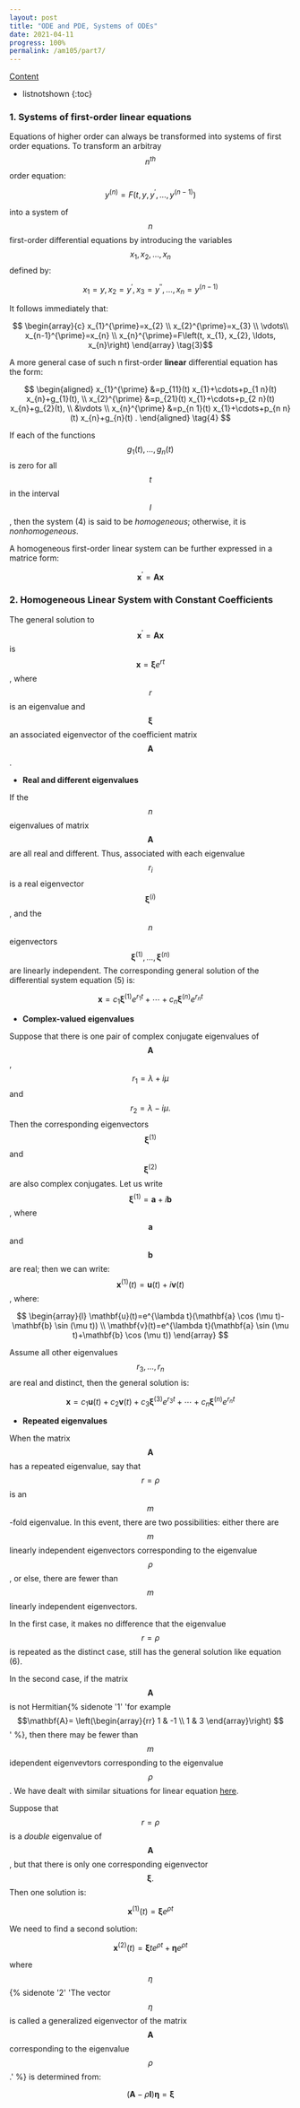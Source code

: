 ```yaml
---
layout: post
title: "ODE and PDE, Systems of ODEs"
date: 2021-04-11
progress: 100%
permalink: /am105/part7/
---
```

[Content](https://minhuanli.github.io/notes/)

* listnotshown
{:toc}


### 1. Systems of first-order linear equations

Equations of higher order can always be transformed into systems of first order equations. To transform an arbitray $$n^{th}$$ order equation:

$$
y^{(n)}=F\left(t, y, y^{\prime}, \ldots, y^{(n-1)}\right)\tag{1}
$$

into a system of $$n$$ first-order differential equations by introducing the variables $$x_{1}, x_{2}, \ldots, x_{n}$$ defined by:

$$
x_{1}=y, x_{2}=y^{\prime}, x_{3}=y^{\prime \prime}, \ldots, x_{n}=y^{(n-1)} \tag{2}
$$

It follows immediately that:

$$
\begin{array}{c}
x_{1}^{\prime}=x_{2} \\
x_{2}^{\prime}=x_{3} \\
\vdots\\
x_{n-1}^{\prime}=x_{n} \\
x_{n}^{\prime}=F\left(t, x_{1}, x_{2}, \ldots, x_{n}\right) 
\end{array} \tag{3}$$

A more general case of such n first-order **linear** differential equation has the form:

$$
\begin{aligned}
x_{1}^{\prime} &=p_{11}(t) x_{1}+\cdots+p_{1 n}(t) x_{n}+g_{1}(t), \\
x_{2}^{\prime} &=p_{21}(t) x_{1}+\cdots+p_{2 n}(t) x_{n}+g_{2}(t), \\
&\vdots \\
x_{n}^{\prime} &=p_{n 1}(t) x_{1}+\cdots+p_{n n}(t) x_{n}+g_{n}(t) .
\end{aligned} \tag{4}
$$

If each of the functions $$g_{1}(t), \ldots, g_{n}(t)$$ is zero for all $$t$$ in the interval $$I$$, then the system
(4) is said to be <i class='contrast'>homogeneous</i>; otherwise, it is <i class='contrast'>nonhomogeneous</i>.

A homogeneous first-order linear system can be further expressed in a matrice form:

$$
\mathbf{x}^{\prime}=\mathbf{A x} \tag{5}$$

### 2. Homogeneous Linear System with Constant Coefficients
The general solution to $$\mathbf{x}^{\prime}=\mathbf{A x}$$ is $$\mathbf{x} = \mathbf{\xi}e^{rt}$$, where $$r$$ is an eigenvalue and $$\boldsymbol{\xi}$$ an associated eigenvector of the coefficient matrix $$\mathbf{A}$$.

- **Real and different eigenvalues**

If the $$n$$ eigenvalues of matrix $$\mathbf{A}$$ are all real and different. Thus, associated with each eigenvalue $$r_{i}$$ is a real eigenvector $$\boldsymbol{\xi}^{(i)}$$, and the $$n$$ eigenvectors $$\boldsymbol{\xi}^{(1)}, \ldots, \boldsymbol{\xi}^{(n)}$$ are linearly independent. The corresponding general solution of the differential system equation (5) is:

$$
\mathbf{x}=c_{1} \boldsymbol{\xi}^{(1)} e^{r_{1} t}+\cdots+c_{n} \boldsymbol{\xi}^{(n)} e^{r_{n} t} \tag{6}
$$

- **Complex-valued eigenvalues**

Suppose that there is one pair of complex conjugate eigenvalues of $$\mathbf{A}$$, $$r_{1}=\lambda+i \mu$$ and $$r_{2}=\lambda-i \mu .$$ Then the corresponding eigenvectors $$\boldsymbol{\xi}^{(1)}$$ and $$\boldsymbol{\xi}^{(2)}$$ are also complex conjugates. Let us write $$\boldsymbol{\xi}^{(1)}=\mathbf{a}+i \mathbf{b}$$, where $$\mathbf{a}$$ and $$\mathbf{b}$$ are real; then we can write: $$\mathbf{x}^{(1)}(t)=\mathbf{u}(t)+i \mathbf{v}(t)$$, where:

$$
\begin{array}{l}
\mathbf{u}(t)=e^{\lambda t}(\mathbf{a} \cos (\mu t)-\mathbf{b} \sin (\mu t)) \\
\mathbf{v}(t)=e^{\lambda t}(\mathbf{a} \sin (\mu t)+\mathbf{b} \cos (\mu t))
\end{array}
$$

Assume all other eigenvalues $$r_3,\dots,r_n$$ are real and distinct, then the general solution is:

$$
\mathbf{x}=c_{1} \mathbf{u}(t)+c_{2} \mathbf{v}(t)+c_{3} \boldsymbol{\xi}^{(3)} e^{r_{3} t}+\cdots+c_{n} \boldsymbol{\xi}^{(n)} e^{r_{n} t} \tag{7}
$$

- **Repeated eigenvalues**

When the matrix $$\mathbf{A}$$ has a repeated eigenvalue, say that $$r=\rho$$ is an $$m$$-fold eigenvalue. In this event, there are two possibilities: either there are $$m$$ linearly independent eigenvectors corresponding to the eigenvalue $$\rho$$, or else, there are fewer than $$m$$ linearly independent eigenvectors.

In the first case, it makes no difference that the eigenvalue $$r = \rho$$ is repeated as the distinct case, still has the general solution like equation (6).

In the second case, if the matrix $$\mathbf{A}$$ is not Hermitian{% sidenote '1' 'for example $$\mathbf{A}= 
\left(\begin{array}{rr}
1 & -1 \\
1 & 3
\end{array}\right)
$$' %}, then there may be fewer than $$m$$ idependent eigenvevtors corresponding to the eigenvalue $$\rho$$. We have dealt with similar situations for linear equation [here](../part5/#4-constant-coefficients-homogeneous-odes). 

Suppose that $$r=\rho$$ is a <i class='contrast'>double</i> eigenvalue of $$\mathbf{A}$$, but that there is only one corresponding eigenvector $$\boldsymbol{\xi} .$$ Then one solution is:

$$
\mathbf{x}^{(1)}(t)=\boldsymbol{\xi} e^{\rho t}
$$

We need to find a second solution:

$$
\mathbf{x}^{(2)}(t)=\boldsymbol{\xi} t e^{\rho t}+\boldsymbol{\eta} e^{\rho t}
$$

where $$\eta$${% sidenote '2' 'The vector $$\eta$$ is called a generalized eigenvector of the matrix $$\mathbf{A}$$ corresponding to the eigenvalue $$\rho$$.' %} is determined from:

$$
(\mathbf{A}-\rho \mathbf{I}) \boldsymbol{\eta}=\boldsymbol{\xi}
$$






